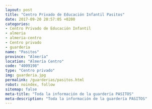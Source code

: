 ```yaml
---
layout: post
title: "Centro Privado de Educación Infantil Pasitos"
date: 2017-09-20 20:57:05 +0200
categories:
- Centro Privado de Educación Infantil
- almeria
- almeria-centro
- Centro privado
- guarderia
name: "Pasitos"
province: "Almería"
location: "Almería Centro"
code: "4009198"
type: "Centro privado"
img: guarderia.jpg
permalink: /guarderias/pasitos.html
robot: noindex, follow
sitemap: false
meta-title: "Toda la información de la guardería PASITOS"
meta-description: "Toda la información de la guardería PASITOS"
---
```

